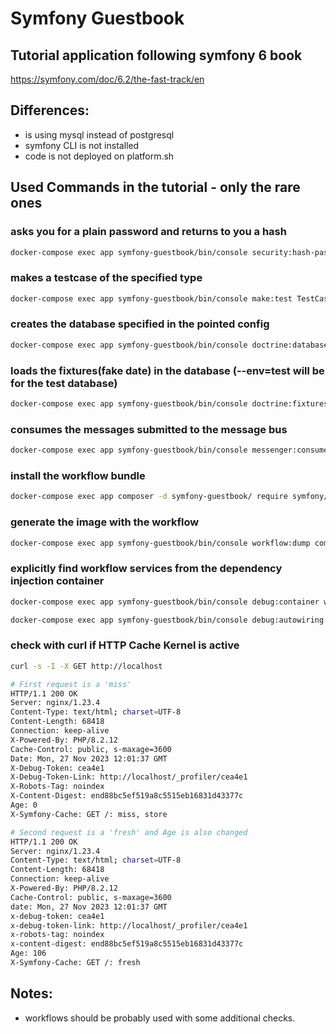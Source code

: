 # Symfony Guestbook

## Tutorial application following symfony 6 book

https://symfony.com/doc/6.2/the-fast-track/en

## Differences:
 - is using mysql instead of postgresql
 - symfony CLI is not installed
 - code is not deployed on platform.sh

## Used Commands in the tutorial - only the rare ones

### asks you for a plain password and returns to you a hash
```bash
docker-compose exec app symfony-guestbook/bin/console security:hash-password
```

### makes a testcase of the specified type
```bash
docker-compose exec app symfony-guestbook/bin/console make:test TestCase SpamCheckerTest
```

### creates the database specified in the pointed config
```bash
docker-compose exec app symfony-guestbook/bin/console doctrine:database:create --env=test
```

### loads the fixtures(fake date) in the database (--env=test will be for the test database)
```bash
docker-compose exec app symfony-guestbook/bin/console doctrine:fixtures:load --env=test
```

### consumes the messages submitted to the message bus
```bash
docker-compose exec app symfony-guestbook/bin/console messenger:consume async -vv
```

### install the workflow bundle
```bash
docker-compose exec app composer -d symfony-guestbook/ require symfony/workflow
```

### generate the image with the workflow
```bash
docker-compose exec app symfony-guestbook/bin/console workflow:dump comment | dot -Tpng -o ./symfony-guestbook/workflow.png
```

### explicitly find workflow services from the dependency injection container
```bash
docker-compose exec app symfony-guestbook/bin/console debug:container workflow
```
```bash
docker-compose exec app symfony-guestbook/bin/console debug:autowiring workflow
```

### check with curl if HTTP Cache Kernel is active
```bash
curl -s -I -X GET http://localhost
```
```bash
# First request is a 'miss'
HTTP/1.1 200 OK
Server: nginx/1.23.4
Content-Type: text/html; charset=UTF-8
Content-Length: 68418
Connection: keep-alive
X-Powered-By: PHP/8.2.12
Cache-Control: public, s-maxage=3600
Date: Mon, 27 Nov 2023 12:01:37 GMT
X-Debug-Token: cea4e1
X-Debug-Token-Link: http://localhost/_profiler/cea4e1
X-Robots-Tag: noindex
X-Content-Digest: end88bc5ef519a8c5515eb16831d43377c
Age: 0
X-Symfony-Cache: GET /: miss, store

# Second request is a 'fresh' and Age is also changed
HTTP/1.1 200 OK
Server: nginx/1.23.4
Content-Type: text/html; charset=UTF-8
Content-Length: 68418
Connection: keep-alive
X-Powered-By: PHP/8.2.12
Cache-Control: public, s-maxage=3600
date: Mon, 27 Nov 2023 12:01:37 GMT
x-debug-token: cea4e1
x-debug-token-link: http://localhost/_profiler/cea4e1
x-robots-tag: noindex
x-content-digest: end88bc5ef519a8c5515eb16831d43377c
Age: 106
X-Symfony-Cache: GET /: fresh
```

## Notes:
 - workflows should be probably used with some additional checks.